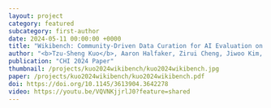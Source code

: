 ```yaml
---
layout: project
category: featured
subcategory: first-author
date: 2024-05-11 00:00:00 +0000
title: "Wikibench: Community-Driven Data Curation for AI Evaluation on Wikipedia"
author: "<b>Tzu-Sheng Kuo</b>, Aaron Halfaker, Zirui Cheng, Jiwoo Kim, Meng-Hsin Wu, Tongshuang Wu, Kenneth Holstein<sup>‡</sup>, Haiyi Zhu<sup>‡</sup>"
publication: "CHI 2024 Paper"
thumbnail: /projects/kuo2024wikibench/kuo2024wikibench.jpg
paper: /projects/kuo2024wikibench/kuo2024wikibench.pdf
doi: https://doi.org/10.1145/3613904.3642278
video: https://youtu.be/VQVNKjjrlJ0?feature=shared
---
```

